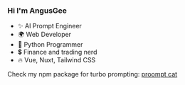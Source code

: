 ### Hi I'm AngusGee

- ✨ AI Prompt Engineer
- 🌍 Web Developer
- 🐍 Python Programmer
- 💲  Finance and trading nerd
- 🔥 Vue, Nuxt, Tailwind CSS

Check my npm package for turbo prompting: [proompt cat](https://github.com/angusgee/proompt-cat)
